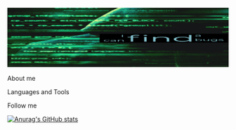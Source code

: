 ![Header](https://github.com/AlexKutovoi/AlexKutovoi/blob/main/assets/gg7504910407%20(1).gif)

About me

Languages and Tools

Follow me

[![Anurag's GitHub stats](https://github-readme-stats.vercel.app/api?username=AlexKutovoi&show_icons=true)](https://github.com/AlexKutovoi/github-readme-stats)